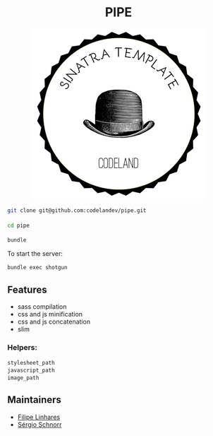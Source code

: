 <h1 align="center">PIPE</h1>
<p align="center">
  <img src="assets/images/logo.png" />
</p>

```bash
git clone git@github.com:codelandev/pipe.git

cd pipe

bundle
```

To start the server:
```bash
bundle exec shotgun
```
## Features
- sass compilation
- css and js minification
- css and js concatenation
- slim

### Helpers:
```ruby
stylesheet_path
javascript_path
image_path
```
## Maintainers
- [Filipe Linhares](https://github.com/filipelinhares)
- [Sérgio Schnorr](https://github.com/ssjr)
